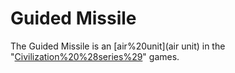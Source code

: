 # Guided Missile

The Guided Missile is an [air%20unit](air unit) in the "[Civilization%20%28series%29](Civilization)" games.